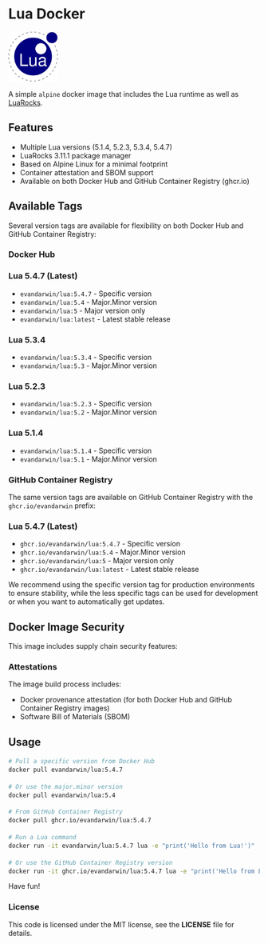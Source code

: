 # Lua Docker

<img src="docs/lua.png" alt="Lua for Docker" style="zoom:33%;" />

A simple `alpine` docker image that includes the Lua runtime as well as [LuaRocks](https://luarocks.org/).

## Features

- Multiple Lua versions (5.1.4, 5.2.3, 5.3.4, 5.4.7)
- LuaRocks 3.11.1 package manager
- Based on Alpine Linux for a minimal footprint
- Container attestation and SBOM support
- Available on both Docker Hub and GitHub Container Registry (ghcr.io)

## Available Tags

Several version tags are available for flexibility on both Docker Hub and GitHub Container Registry:

### Docker Hub

### Lua 5.4.7 (Latest)
- `evandarwin/lua:5.4.7` - Specific version
- `evandarwin/lua:5.4` - Major.Minor version
- `evandarwin/lua:5` - Major version only
- `evandarwin/lua:latest` - Latest stable release

### Lua 5.3.4
- `evandarwin/lua:5.3.4` - Specific version
- `evandarwin/lua:5.3` - Major.Minor version

### Lua 5.2.3
- `evandarwin/lua:5.2.3` - Specific version 
- `evandarwin/lua:5.2` - Major.Minor version

### Lua 5.1.4
- `evandarwin/lua:5.1.4` - Specific version
- `evandarwin/lua:5.1` - Major.Minor version

### GitHub Container Registry

The same version tags are available on GitHub Container Registry with the `ghcr.io/evandarwin` prefix:

### Lua 5.4.7 (Latest)
- `ghcr.io/evandarwin/lua:5.4.7` - Specific version
- `ghcr.io/evandarwin/lua:5.4` - Major.Minor version
- `ghcr.io/evandarwin/lua:5` - Major version only
- `ghcr.io/evandarwin/lua:latest` - Latest stable release

We recommend using the specific version tag for production environments to ensure stability, while the less specific tags can be used for development or when you want to automatically get updates.

## Docker Image Security

This image includes supply chain security features:

### Attestations

The image build process includes:
- Docker provenance attestation (for both Docker Hub and GitHub Container Registry images)
- Software Bill of Materials (SBOM)

## Usage

```bash
# Pull a specific version from Docker Hub
docker pull evandarwin/lua:5.4.7

# Or use the major.minor version
docker pull evandarwin/lua:5.4

# From GitHub Container Registry
docker pull ghcr.io/evandarwin/lua:5.4.7

# Run a Lua command
docker run -it evandarwin/lua:5.4.7 lua -e "print('Hello from Lua!')"

# Or use the GitHub Container Registry version
docker run -it ghcr.io/evandarwin/lua:5.4.7 lua -e "print('Hello from Lua!')"
```

Have fun!

### License

This code is licensed under the MIT license, see the **LICENSE** file for details.